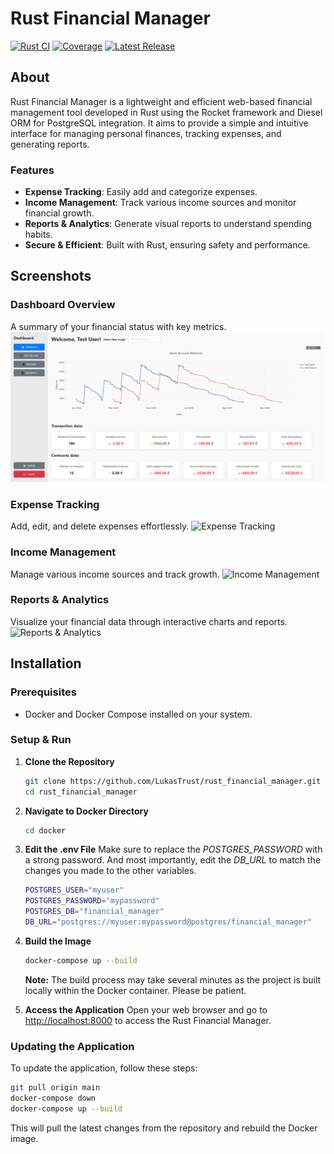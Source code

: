 
# Rust Financial Manager

[![Rust CI](https://github.com/LukasTrust/rust_financial_manager/workflows/Rust%20CI/badge.svg)](https://github.com/LukasTrust/rust_financial_manager/actions?query=workflow%3A%22Rust+CI%22)
[![Coverage](https://img.shields.io/badge/coverage-80%25-brightgreen)](./coverage/cobertura.xml)
[![Latest Release](https://img.shields.io/github/v/release/LukasTrust/rust_financial_manager)](https://github.com/LukasTrust/rust_financial_manager/releases/latest)

## About

Rust Financial Manager is a lightweight and efficient web-based financial management tool developed in Rust using the Rocket framework and Diesel ORM for PostgreSQL integration. It aims to provide a simple and intuitive interface for managing personal finances, tracking expenses, and generating reports.

### Features
- **Expense Tracking**: Easily add and categorize expenses.
- **Income Management**: Track various income sources and monitor financial growth.
- **Reports & Analytics**: Generate visual reports to understand spending habits.
- **Secure & Efficient**: Built with Rust, ensuring safety and performance.

## Screenshots

### Dashboard Overview
A summary of your financial status with key metrics.
![Dashboard](screenshots/dashboard.png)

### Expense Tracking
Add, edit, and delete expenses effortlessly.
![Expense Tracking](screenshots/expense_tracking.png)

### Income Management
Manage various income sources and track growth.
![Income Management](screenshots/income_management.png)

### Reports & Analytics
Visualize your financial data through interactive charts and reports.
![Reports & Analytics](screenshots/reports_analytics.png)

## Installation

### Prerequisites
- Docker and Docker Compose installed on your system.

### Setup & Run

1. **Clone the Repository**
    ```bash
    git clone https://github.com/LukasTrust/rust_financial_manager.git
    cd rust_financial_manager
    ```

2. **Navigate to Docker Directory**
    ```bash
    cd docker
    ```

3. **Edit the .env File**
    Make sure to replace the *POSTGRES_PASSWORD* with a strong password. And most importantly, edit the *DB_URL* to match the changes you made to the other variables.
    ```bash
    POSTGRES_USER="myuser"
    POSTGRES_PASSWORD="mypassword"
    POSTGRES_DB="financial_manager"
    DB_URL="postgres://myuser:mypassword@postgres/financial_manager"
    ```

4. **Build the Image**
    ```bash
    docker-compose up --build
    ```
    **Note:** The build process may take several minutes as the project is built locally within the Docker container. Please be patient.

5. **Access the Application**
    Open your web browser and go to [http://localhost:8000](http://localhost:8000) to access the Rust Financial Manager.

### Updating the Application
To update the application, follow these steps:
   ```bash
   git pull origin main
   docker-compose down
   docker-compose up --build
   ```
   This will pull the latest changes from the repository and rebuild the Docker image.
